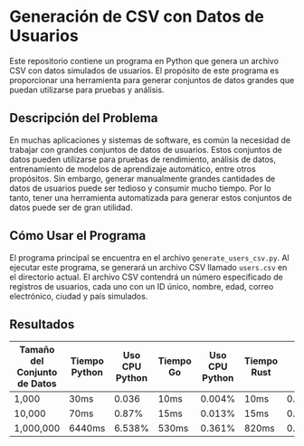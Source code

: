 # Generación de CSV con Datos de Usuarios

Este repositorio contiene un programa en Python que genera un archivo CSV con datos simulados de usuarios. El propósito de este programa es proporcionar una herramienta para generar conjuntos de datos grandes que puedan utilizarse para pruebas y análisis.

## Descripción del Problema

En muchas aplicaciones y sistemas de software, es común la necesidad de trabajar con grandes conjuntos de datos de usuarios. Estos conjuntos de datos pueden utilizarse para pruebas de rendimiento, análisis de datos, entrenamiento de modelos de aprendizaje automático, entre otros propósitos. Sin embargo, generar manualmente grandes cantidades de datos de usuarios puede ser tedioso y consumir mucho tiempo. Por lo tanto, tener una herramienta automatizada para generar estos conjuntos de datos puede ser de gran utilidad.

## Cómo Usar el Programa

El programa principal se encuentra en el archivo `generate_users_csv.py`. Al ejecutar este programa, se generará un archivo CSV llamado `users.csv` en el directorio actual. El archivo CSV contendrá un número especificado de registros de usuarios, cada uno con un ID único, nombre, edad, correo electrónico, ciudad y país simulados.



## Resultados

| Tamaño del Conjunto de Datos | Tiempo Python | Uso CPU Python | Tiempo Go | Uso CPU Python | Tiempo Rust | Uso CPU Rust |
|------------------------------|---------------|----------------|-----------|----------------|-------------|--------------|
| 1,000                        | 30ms          | 0.036          | 10ms      | 0.004%         | 10ms        | 0.016%       |
| 10,000                       | 70ms          | 0.87%          | 15ms      | 0.013%         | 15ms        | 0.029%       |
| 1,000,000                    | 6440ms        | 6.538%         | 530ms     | 0.361%         | 820ms       | 0.915%       |